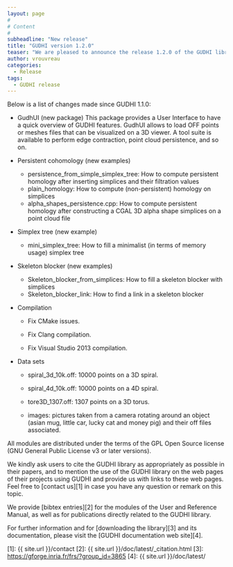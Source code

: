 ```yaml
---
layout: page
#
# Content
#
subheadline: "New release"
title: "GUDHI version 1.2.0"
teaser: "We are pleased to announce the release 1.2.0 of the GUDHI library."
author: vrouvreau
categories:
  - Release
tags:
  - GUDHI release
---
```



Below is a list of changes made since GUDHI 1.1.0:

- GudhUI (new package)
This package provides a User Interface to have a quick overview of GUDHI features.
GudhUI allows to load OFF points or meshes files that can be visualized on a 3D viewer.
A tool suite is available to perform edge contraction, point cloud persistence, and so on.

- Persistent cohomology (new examples)

     - persistence_from_simple_simplex_tree: How to compute persistent homology after inserting simplices and their filtration values
     - plain_homology: How to compute (non-persistent) homology on simplices
     - alpha_shapes_persistence.cpp: How to compute persistent homology after constructing a CGAL 3D alpha shape simplices on a point cloud file

- Simplex tree (new example)

     - mini_simplex_tree: How to fill a minimalist (in terms of memory usage) simplex tree

- Skeleton blocker (new examples)

     - Skeleton_blocker_from_simplices: How to fill a skeleton blocker with simplices
     - Skeleton_blocker_link: How to find a link in a skeleton blocker

- Compilation

     - Fix CMake issues.

     - Fix Clang compilation.

     - Fix Visual Studio 2013 compilation.

- Data sets

     - spiral_3d_10k.off: 10000 points on a 3D spiral.

     - spiral_4d_10k.off: 10000 points on a 4D spiral.

     - tore3D_1307.off: 1307 points on a 3D torus.

     - images: pictures taken from a camera rotating around an object (asian mug, little car, lucky cat and money pig) and their off files associated.

All modules are distributed under the terms of the GPL Open Source license (GNU General Public License v3 or later versions).

We kindly ask users to cite the GUDHI library as appropriately as possible in their papers, and to mention the use of the GUDHI library on the web pages of
their projects using GUDHI and provide us with links to these web pages.
Feel free to [contact us][1] in case you have any question or remark on this topic.

We provide [bibtex entries][2] for the modules of the User and Reference Manual, as well as for publications directly related to the GUDHI library. 

For further information and for [downloading the library][3] and its documentation, please visit the [GUDHI documentation web site][4].


 [1]: {{ site.url }}/contact
 [2]: {{ site.url }}/doc/latest/_citation.html
 [3]: https://gforge.inria.fr/frs/?group_id=3865
 [4]: {{ site.url }}/doc/latest/


